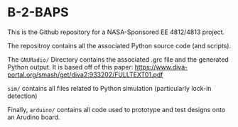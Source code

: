 # B-2-BAPS

This is the Github repository for a NASA-Sponsored EE 4812/4813 project.

The repositroy contains all the associated Python source code (and scripts).

The `GNURadio/` Directory contains the associated .grc file and the generated Python output. It is based off of this paper: https://www.diva-portal.org/smash/get/diva2:933202/FULLTEXT01.pdf

`sim/` contains all files related to Python simulation (particularly lock-in detection)

Finally, `arduino/` contains all code used to prototype and test designs onto an Arudino board.
